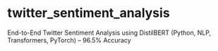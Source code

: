 # twitter_sentiment_analysis
End-to-End Twitter Sentiment Analysis using DistilBERT (Python, NLP, Transformers, PyTorch) – 96.5% Accuracy
